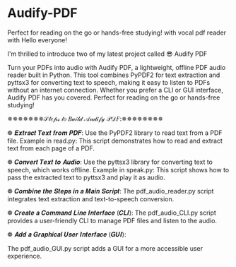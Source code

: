 # Audify-PDF
Perfect for reading on the go or hands-free studying! with vocal pdf reader with 
Hello everyone!

I'm thrilled to introduce two of my latest project called 😎 Audify PDF

Turn your PDFs into audio with Audify PDF, a lightweight, offline PDF audio reader built in Python. This tool combines PyPDF2 for text extraction and pyttsx3 for converting text to speech, making it easy to listen to PDFs without an internet connection. Whether you prefer a CLI or GUI interface, Audify PDF has you covered. Perfect for reading on the go or hands-free studying!

✵✵✵✵✵✵✵𝒮𝓉𝑒𝓅𝓈 𝓉𝑜 𝐵𝓊𝒾𝓁𝒹 𝒜𝓊𝒹𝒾𝒻𝓎 𝒫𝒟𝐹:✵✵✵✵✵✵✵✵

❁ 𝑬𝒙𝒕𝒓𝒂𝒄𝒕 𝑻𝒆𝒙𝒕 𝒇𝒓𝒐𝒎 𝑷𝑫𝑭:
Use the PyPDF2 library to read text from a PDF file.
Example in read.py: This script demonstrates how to read and extract text from each page of a PDF.

❁ 𝑪𝒐𝒏𝒗𝒆𝒓𝒕 𝑻𝒆𝒙𝒕 𝒕𝒐 𝑨𝒖𝒅𝒊𝒐:
Use the pyttsx3 library for converting text to speech, which works offline.
Example in speak.py: This script shows how to pass the extracted text to pyttsx3 and play it as audio.

❁ 𝑪𝒐𝒎𝒃𝒊𝒏𝒆 𝒕𝒉𝒆 𝑺𝒕𝒆𝒑𝒔 𝒊𝒏 𝒂 𝑴𝒂𝒊𝒏 𝑺𝒄𝒓𝒊𝒑𝒕:
The pdf_audio_reader.py script integrates text extraction and text-to-speech conversion.

❁ 𝑪𝒓𝒆𝒂𝒕𝒆 𝒂 𝑪𝒐𝒎𝒎𝒂𝒏𝒅 𝑳𝒊𝒏𝒆 𝑰𝒏𝒕𝒆𝒓𝒇𝒂𝒄𝒆 (𝑪𝑳𝑰):
The pdf_audio_CLI.py script provides a user-friendly CLI to manage PDF files and listen to the audio.



❁ 𝑨𝒅𝒅 𝒂 𝑮𝒓𝒂𝒑𝒉𝒊𝒄𝒂𝒍 𝑼𝒔𝒆𝒓 𝑰𝒏𝒕𝒆𝒓𝒇𝒂𝒄𝒆 (𝑮𝑼𝑰):

The pdf_audio_GUI.py script adds a GUI for a more accessible user experience.



